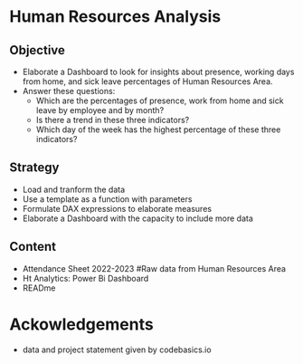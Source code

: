 # Human Resources Analysis
## Objective
* Elaborate a Dashboard to look for insights about presence, working days from home, and sick leave percentages of Human Resources Area.
* Answer these questions:
  - Which are the percentages of presence, work from home and sick leave by employee and by month?
  - Is there a trend in these three indicators?
  - Which day of the week has the highest percentage of these three indicators?

## Strategy
* Load and tranform the data
* Use a template as a function with parameters
* Formulate DAX expressions to elaborate measures
* Elaborate a Dashboard with the capacity to include more data 

## Content
* Attendance Sheet 2022-2023  #Raw data from Human Resources Area
* Ht Analytics: Power Bi Dashboard
* READme

# Ackowledgements
* data and project statement given by codebasics.io

